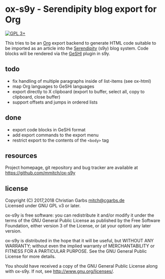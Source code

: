 ox-s9y - Serendipity blog export for Org
========================================

[![GPL 3+](https://img.shields.io/badge/license-GPL%203%2B-blue.svg)](http://www.gnu.org/licenses/gpl-3.0-standalone.html)

This tries to be an [Org](http://orgmode) export backend to generate
HTML code suitable to be imported as an article into the
[Serendipity](https://docs.s9y.org) (s9y) blog system.  Code blocks
will be rendered via the [GeSHI](http://qbnz.com/highlighter/) plugin
in s9y.

todo
----

- fix handling of multiple paragraphs inside of list-items (see ox-html)
- map Org languages to GeSHi languages
- export directly to X clipboard (export to buffer, select all, copy to
  clipboard, close buffer)
- support offsets and jumps in ordered lists

done
----

- export code blocks in GeSHi format
- add export commands to the export menu
- restrict export to the contents of the `<body>` tag

resources
---------

Project homepage, git repository and bug tracker are available at
https://github.com/mmitch/ox-s9y

license
-------

Copyright (C) 2017,2018  Christian Garbs <mitch@cgarbs.de>  
Licensed under GNU GPL v3 or later.

ox-s9y is free software: you can redistribute it and/or modify
it under the terms of the GNU General Public License as published by
the Free Software Foundation, either version 3 of the License, or
(at your option) any later version.

ox-s9y is distributed in the hope that it will be useful,
but WITHOUT ANY WARRANTY; without even the implied warranty of
MERCHANTABILITY or FITNESS FOR A PARTICULAR PURPOSE.  See the
GNU General Public License for more details.

You should have received a copy of the GNU General Public License
along with ox-s9y.  If not, see <http://www.gnu.org/licenses/>.
